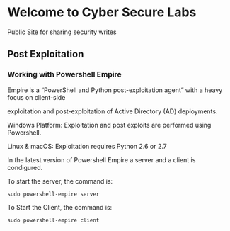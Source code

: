 # Welcome to Cyber Secure Labs
Public Site for sharing security writes




## Post Exploitation 



### Working with Powershell Empire 

Empire is a “PowerShell and Python post-exploitation agent” with a heavy focus on client-side

exploitation and post-exploitation of Active Directory (AD) deployments.


Windows Platform: Exploitation and post exploits are performed using Powershell.


Linux & macOS: Exploitation requires Python 2.6 or 2.7



In the latest version of Powershell Empire a server and a client is condigured.

To start the server, the command is: 

```
sudo powershell-empire server
```

To Start the Client, the command is: 

```
sudo powershell-empire client
```





